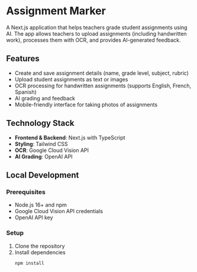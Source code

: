 # Assignment Marker

A Next.js application that helps teachers grade student assignments using AI. The app allows teachers to upload assignments (including handwritten work), processes them with OCR, and provides AI-generated feedback.

## Features

- Create and save assignment details (name, grade level, subject, rubric)
- Upload student assignments as text or images
- OCR processing for handwritten assignments (supports English, French, Spanish)
- AI grading and feedback
- Mobile-friendly interface for taking photos of assignments

## Technology Stack

- **Frontend & Backend**: Next.js with TypeScript
- **Styling**: Tailwind CSS
- **OCR**: Google Cloud Vision API
- **AI Grading**: OpenAI API

## Local Development

### Prerequisites

- Node.js 16+ and npm
- Google Cloud Vision API credentials
- OpenAI API key

### Setup

1. Clone the repository
2. Install dependencies
   ```bash
   npm install